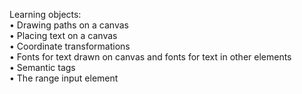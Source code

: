 Learning objects:<br>
• Drawing paths on a canvas<br>
• Placing text on a canvas<br>
• Coordinate transformations<br>
• Fonts for text drawn on canvas and fonts for text in other elements<br>
• Semantic tags<br>
• The range input element
